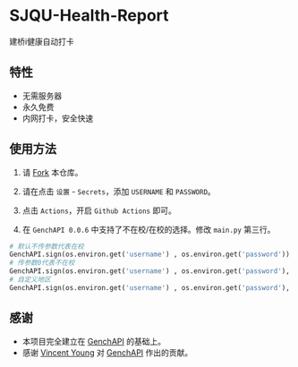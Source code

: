 # SJQU-Health-Report
建桥i健康自动打卡

## 特性
- 无需服务器
- 永久免费
- 内网打卡，安全快速

## 使用方法
1. 请 [Fork](https://github.com/missuo/bojj1/SJQU-Health-Report/fork) 本仓库。

2. 请在点击 `设置` - `Secrets`，添加 `USERNAME` 和 `PASSWORD`。

3. 点击 `Actions`，开启 `Github Actions` 即可。

4. 在 `GenchAPI 0.0.6` 中支持了不在校/在校的选择。修改 `main.py` 第三行。
```python
# 默认不传参数代表在校
GenchAPI.sign(os.environ.get('username') , os.environ.get('password'))
# 传参数0代表不在校
GenchAPI.sign(os.environ.get('username') , os.environ.get('password'), 0)
# 自定义地区
GenchAPI.sign(os.environ.get('username') , os.environ.get('password'), 0, "四川省", "成都市", "金牛区")
```

## 感谢
- 本项目完全建立在 [GenchAPI](https://pypi.org/project/GenchAPI/) 的基础上。
- 感谢 [Vincent Young](https://github.com/missuo) 对 [GenchAPI](https://pypi.org/project/GenchAPI/) 作出的贡献。
